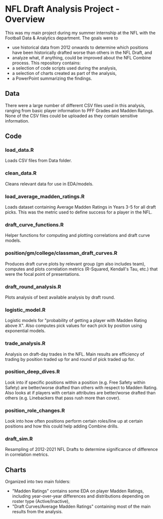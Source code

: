 # NFL Draft Analysis Project - Overview
This was my main project during my summer internship at the NFL with the Football Data & Analytics department. The goals were to
- use historical data from 2012 onwards to determine which positions have been historically drafted worse than others in the NFL Draft, and 
- analyze what, if anything, could be improved about the NFL Combine process.
This repository contains:
- a selection of code scripts used during the analysis,
- a selection of charts created as part of the analysis,
- a PowerPoint summarizing the findings.

## Data
There were a large number of different CSV files used in this analysis, ranging from basic player information to PFF Grades and Madden Ratings. None of the CSV files could be uploaded as they contain sensitive information.

## Code
### load_data.R
Loads CSV files from Data folder.
### clean_data.R
Cleans relevant data for use in EDA/models.
### load_average_madden_ratings.R
Loads dataset containing Average Madden Ratings in Years 3-5 for all draft picks. This was the metric used to define success for a player in the NFL.
### draft_curve_functions.R
Helper functions for computing and plotting correlations and draft curve models.
### position/gm/college/classman_draft_curves.R
Produces draft curve plots by relevant group (gm also includes team), computes and plots correlation metrics (R-Squared, Kendall's Tau, etc.) that were the focal point of presentations.
### draft_round_analysis.R
Plots analysis of best available analysis by draft round.
### logistic_model.R
Logistic models for "probability of getting a player with Madden Rating above X". Also computes pick values for each pick by position using exponential models.
### trade_analysis.R
Analysis on draft-day trades in the NFL. Main results are efficiency of trading by position traded up for and round of pick traded up for.
### position_deep_dives.R
Look into if specific positions within a position (e.g. Free Safety within Safety) are better/worse drafted than others with respect to Madden Rating. Also looks at if players with certain attributes are better/worse drafted than others (e.g. Linebackers that pass rush more than cover).
### position_role_changes.R
Look into how often positions perform certain roles/line up at certain positions and how this could help adding Combine drills.
### draft_sim.R
Resampling of 2012-2021 NFL Drafts to determine significance of difference in correlation metrics.

## Charts
Organized into two main folders: 
- "Madden Ratings" contains some EDA on player Madden Ratings, including year-over-year differences and distributions depending on roster type (Active/Inactive),
- "Draft Curves/Average Madden Ratings" containing most of the main results from the analysis.